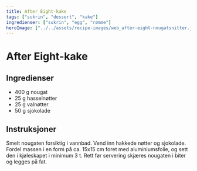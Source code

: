 ```yaml
---
title: After Eight-kake
tags: ["sukrin", "dessert", "kake"]
ingredienser: ["sukrin", "egg", "rømme"]
heroImage: ["../../assets/recipe-images/web_after-eight-nougatsnitter.jpg"]
---
```


# After Eight-kake

## Ingredienser

- 400 g nougat
- 25 g hasselnøtter
- 25 g valnøtter
- 50 g sjokolade

## Instruksjoner

Smelt nougaten forsiktig i vannbad. Vend inn hakkede nøtter og sjokolade. Fordel massen i en form på ca. 15x15 cm foret med aluminiumsfolie, og sett den i kjøleskapet i minimum 3 t. Rett før servering skjæres nougaten i biter og legges på fat.
